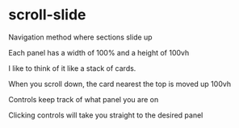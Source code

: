 # scroll-slide
Navigation method where sections slide up

Each panel has a width of 100% and a height of 100vh

I like to think of it like a stack of cards.

When you scroll down, the card nearest the top is moved up 100vh

Controls keep track of what panel you are on 

Clicking controls will take you straight to the desired panel
